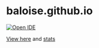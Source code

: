 baloise.github.io
=================

[![Open IDE](https://gitpod.io/button/open-in-gitpod.svg)](https://gitpod.io#https://github.com/baloise/baloise.github.io)

[View here](http://baloise.github.io/) and [stats](http://baloise.github.io/stats/)
